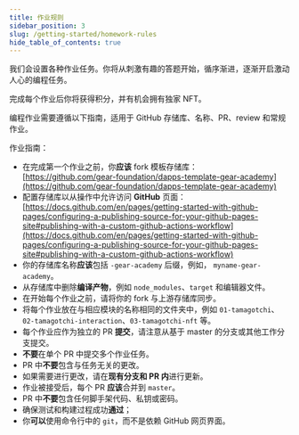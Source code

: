 ```yaml
---
title: 作业规则
sidebar_position: 3
slug: /getting-started/homework-rules
hide_table_of_contents: true
---
```


我们会设置各种作业任务。你将从刺激有趣的答题开始，循序渐进，逐渐开启激动人心的编程任务。

完成每个作业后你将获得积分，并有机会拥有独家 NFT。

编程作业需要遵循以下指南，适用于 GitHub 存储库、名称、PR、review 和常规作业。

作业指南：

- 在完成第一个作业之前，你**应该** fork 模板存储库： [https://github.com/gear-foundation/dapps-template-gear-academy](https://github.com/gear-foundation/dapps-template-gear-academy)
- 配置存储库以从操作中允许访问 **GitHub** 页面： [https://docs.github.com/en/pages/getting-started-with-github-pages/configuring-a-publishing-source-for-your-github-pages-site#publishing-with-a-custom-github-actions-workflow](https://docs.github.com/en/pages/getting-started-with-github-pages/configuring-a-publishing-source-for-your-github-pages-site#publishing-with-a-custom-github-actions-workflow)
- 你的存储库名称**应该**包括 `-gear-academy` 后缀，例如， `myname-gear-academy`。
- 从存储库中删除**编译产物**，例如 `node_modules`、`target` 和编辑器文件。
- 在开始每个作业之前，请将你的 fork 与上游存储库同步。
- 将每个作业放在与相应模块的名称相同的文件夹中，例如 `01-tamagotchi`、`02-tamagotchi-interaction`、`03-tamagotchi-nft` 等。
- 每个作业应作为独立的 PR **提交**，请注意从基于 master 的分支或其他工作分支提交。
- **不要**在单个 PR 中提交多个作业任务。
- PR 中**不要**包含与任务无关的更改。
- 如果需要进行更改，请在**现有分支和 PR 内**进行更新。
- 作业被接受后，每个 PR **应该**合并到 `master`。
- PR 中**不要**包含任何脚手架代码、私钥或密码。
- 确保测试和构建过程成功**通过**；
- 你**可以**使用命令行中的 `git`，而不是依赖 GitHub 网页界面。
